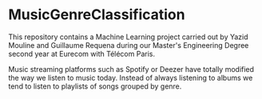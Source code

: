 # MusicGenreClassification
This repository contains a Machine Learning project carried out by Yazid Mouline and Guillaume Requena during our Master's Engineering Degree second year at Eurecom with Télécom Paris.

Music streaming platforms such as Spotify or Deezer have totally modified the way we listen to music today. Instead of always listening to albums we tend to listen to playlists of songs grouped by genre.
